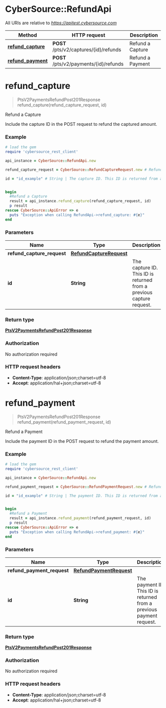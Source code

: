 # CyberSource::RefundApi

All URIs are relative to *https://apitest.cybersource.com*

Method | HTTP request | Description
------------- | ------------- | -------------
[**refund_capture**](RefundApi.md#refund_capture) | **POST** /pts/v2/captures/{id}/refunds | Refund a Capture
[**refund_payment**](RefundApi.md#refund_payment) | **POST** /pts/v2/payments/{id}/refunds | Refund a Payment


# **refund_capture**
> PtsV2PaymentsRefundPost201Response refund_capture(refund_capture_request, id)

Refund a Capture

Include the capture ID in the POST request to refund the captured amount. 

### Example
```ruby
# load the gem
require 'cybersource_rest_client'

api_instance = CyberSource::RefundApi.new

refund_capture_request = CyberSource::RefundCaptureRequest.new # RefundCaptureRequest | 

id = "id_example" # String | The capture ID. This ID is returned from a previous capture request.


begin
  #Refund a Capture
  result = api_instance.refund_capture(refund_capture_request, id)
  p result
rescue CyberSource::ApiError => e
  puts "Exception when calling RefundApi->refund_capture: #{e}"
end
```

### Parameters

Name | Type | Description  | Notes
------------- | ------------- | ------------- | -------------
 **refund_capture_request** | [**RefundCaptureRequest**](RefundCaptureRequest.md)|  | 
 **id** | **String**| The capture ID. This ID is returned from a previous capture request. | 

### Return type

[**PtsV2PaymentsRefundPost201Response**](PtsV2PaymentsRefundPost201Response.md)

### Authorization

No authorization required

### HTTP request headers

 - **Content-Type**: application/json;charset=utf-8
 - **Accept**: application/hal+json;charset=utf-8



# **refund_payment**
> PtsV2PaymentsRefundPost201Response refund_payment(refund_payment_request, id)

Refund a Payment

Include the payment ID in the POST request to refund the payment amount. 

### Example
```ruby
# load the gem
require 'cybersource_rest_client'

api_instance = CyberSource::RefundApi.new

refund_payment_request = CyberSource::RefundPaymentRequest.new # RefundPaymentRequest | 

id = "id_example" # String | The payment ID. This ID is returned from a previous payment request.


begin
  #Refund a Payment
  result = api_instance.refund_payment(refund_payment_request, id)
  p result
rescue CyberSource::ApiError => e
  puts "Exception when calling RefundApi->refund_payment: #{e}"
end
```

### Parameters

Name | Type | Description  | Notes
------------- | ------------- | ------------- | -------------
 **refund_payment_request** | [**RefundPaymentRequest**](RefundPaymentRequest.md)|  | 
 **id** | **String**| The payment ID. This ID is returned from a previous payment request. | 

### Return type

[**PtsV2PaymentsRefundPost201Response**](PtsV2PaymentsRefundPost201Response.md)

### Authorization

No authorization required

### HTTP request headers

 - **Content-Type**: application/json;charset=utf-8
 - **Accept**: application/hal+json;charset=utf-8



